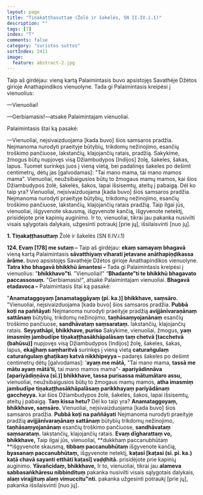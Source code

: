 ```yaml
---
layout: page
title: "Tiṇakaṭṭhasuttaṃ (Žolė ir šakelės, SN II.IV.i.1)"
description: ""
tags: [T]
index: "T"
comments: false
category: "suristos suttos"
sortIndex: 2411
image:
  feature: abstract-2.jpg
---
```


Taip aš girdėjau: vieną kartą Palaimintasis buvo apsistojęs Savathėje Džėtos girioje Anathapindikos vienuolyne. Tada gi Palaimintasis kreipėsi į vienuolius:

—Vienuoliai!

—Gerbiamasis!—atsakė Palaimintajam vienuoliai.

Palaimintasis štai ką pasakė:

—Vienuoliai, neįsivaizduojama [kada buvo] šios samsaros pradžia. Neįmanoma nurodyti praeityje būtybių, trikdomų nežinojimo, esančių troškimo pančiuose, lakstančių, klajojančių ratais, pradžią. Sakykime, žmogus būtų nupjovęs visą Džiambudypos [Indijos] žolę, šakeles, šakas, lapus. Tuomet surinkęs juos į vieną vietą, bei padalinęs šakeles po dešimt centimetrų, dėtų jas [galvodamas]: "Tai mano mama, tai mano mamos mama". Vienuoliai, neužsibaigusios būtų to žmogaus mamų mamos, kai šios Džiambudypos žolė, šakelės, šakos, lapai išsisemtų, ateitų į pabaigą. Dėl ko taip yra? Vienuoliai, neįsivaizduojama [kada buvo] šios samsaros pradžia. Neįmanoma nurodyti praeityje būtybių, trikdomų nežinojimo, esančių troškimo pančiuose, lakstančių, klajojančių ratais pradžią. Taip ilgai jūs, vienuoliai, išgyvenote skausmą, išgyvenote kančią, išgyvenote netektį, prisidėjote prie kapinių auginimo. Ir to, vienuoliai, tikrai jau pakanka nusivilti visais sąlygotais dalykais, užgesinti potraukį [prie jų], išsilaisvinti [nuo jų].

<!--break-->

**1. Tiṇakaṭṭhasuttaṃ** Žolė ir šakelės (SN II.IV.i.1)

**124. Evaṃ [178] me sutaṃ –** Taip aš girdėjau: **ekaṃ samayaṃ bhagavā** vieną kartą Palaimintasis **sāvatthiyaṃ viharati jetavane anāthapiṇḍikassa ārāme.** buvo apsistojęs Savathėje Džėtos girioje Anathapindikos vienuolyne. **Tatra kho bhagavā bhikkhū āmantesi –** Tada gi Palaimintasis kreipėsi į vienuolius: "**bhikkhavo"ti**. "Vienuoliai!" “**Bhadante”ti te bhikkhū bhagavato paccassosuṃ.** "Gerbiamasis!", atsakė Palaimintajam vienuoliai. **Bhagavā etadavoca –** Palaimintasis štai ką pasakė:

"**Anamataggoyaṃ [anamataggāyaṃ (pī. ka.)] bhikkhave, saṃsāro.** "Vienuoliai, neįsivaizduojama [kada buvo] šios samsaros pradžia. **Pubbā koṭi na paññāyat**i Neįmanoma nurodyti praeityje pradžią **avijjānīvaraṇānaṃ sattānaṃ** būtybių, trikdomų nežinojimo, **taṇhāsaṃyojanānaṃ** esančių troškimo pančiuose, **sandhāvataṃ saṃsarataṃ.** lakstančių, klajojančių ratais. **Seyyathāpi, bhikkhave, puriso** Sakykime, vienuoliai, žmogus, **yaṃ imasmiṃ jambudīpe tiṇakaṭṭhasākhāpalāsaṃ taṃ chetvā [tacchetvā (bahūsu)]** nupjovęs visą Džiambudypos [Indijos] žolę, šakeles, šakas, lapus, **ekajjhaṃ saṃharitvā** surinkęs į vieną vietą **caturaṅgulaṃ caturaṅgulaṃ ghaṭikaṃ katvā nikkhipeyya –** padaręs šakeles po dešimt centimetrų dėtų [galvodamas]: ‘**ayaṃ me mātā,** "Tai mano mama, **tassā me mātu ayaṃ mātā’ti,** tai mano mamos mama"- **apariyādinnāva [apariyādiṇṇāva (sī.)] bhikkhave, tassa purisassa mātumātaro assu,** vienuoliai, neužsibaigusios būtų to žmogaus mamų mamos, **atha imasmiṃ jambudīpe tiṇakaṭṭhasākhāpalāsaṃ parikkhayaṃ pariyādānaṃ gaccheyya.** kai šios Džiambudypos žolė, šakelės, šakos, lapai išsisemtų, ateitų į pabaigą. **Taṃ kissa hetu?** Dėl ko taip yra? **Anamataggoyaṃ, bhikkhave, saṃsāro.** Vienuoliai, neįsivaizduojama [kada buvo] šios samsaros pradžia. **Pubbā koṭi na paññāyati** Neįmanoma nurodyti praeityje pradžią **avijjānīvaraṇānaṃ sattānaṃ** būtybių trikdomų nežinojimo, **taṇhāsaṃyojanānaṃ** esančių troškimo pančiuose, **sandhāvataṃ saṃsarataṃ.** lakstančių, klajojančių ratais. **Evaṃ dīgharattaṃ vo, bhikkhave,** Taip ilgai jūs, vienuoliai, **dukkhaṃ paccanubhūtaṃ **išgyvenote skausmą, **tibbaṃ paccanubhūtaṃ** išgyvenote kančią, **byasanaṃ paccanubhūtaṃ,** išgyvenote netektį, **kaṭasī [kaṭasi (sī. pī. ka.) kaṭā chavā sayanti etthāti kaṭasī] vaḍḍhitā.** prisidėjote prie kapinių auginimo. **Yāvañcidaṃ, bhikkhave,** Ir to, vienuoliai, tikrai jau **alameva sabbasaṅkhāresu nibbindituṃ** pakanka nusivilti visais sąlygotais dalykais, **alaṃ virajjituṃ alaṃ vimuccitu"nti.** pakanka užgesinti potraukį [prie jų], pakanka išsilaisvinti [nuo jų].
